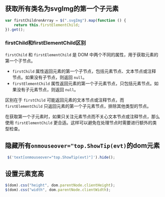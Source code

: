 ## 获取所有类名为svgImg的第一个子元素

```js
var firstChildrenArray = $(".svgImg").map(function () {
    return this.firstElementChild;
}).get();
```

### firstChild和firstElementChild区别

`firstChild` 和 `firstElementChild` 是 DOM 中两个不同的属性，用于获取元素的第一个子节点。

- `firstChild` 属性返回元素的第一个子节点，包括元素节点、文本节点或注释节点。如果没有子节点，则返回 `null`。
- `firstElementChild` 属性返回元素的第一个子元素节点，只包括元素节点。如果没有子元素节点，则返回 `null`。

区别在于 `firstChild` 可能返回元素的文本节点或注释节点，而 `firstElementChild` 只返回元素的第一个子元素节点，排除其他类型的节点。

在获取第一个子元素时，如果只关注元素节点而不关心文本节点或注释节点，那么使用 `firstElementChild` 更合适。这样可以避免在处理节点时需要进行额外的类型检查。

## 隐藏所有`onmouseover="top.ShowTip(evt)`的dom元素

```js
 $('text[onmouseover="top.ShowTip(evt)"]').hide();
```

## 设置元素宽高

```js
$(dom).css("height", dom.parentNode.clientHeight);
$(dom).css("width", dom.parentNode.clientWidth);
```

